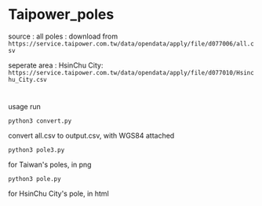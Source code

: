 # Taipower_poles


source : all poles : 
download from  `https://service.taipower.com.tw/data/opendata/apply/file/d077006/all.csv`

seperate area :
HsinChu City: `https://service.taipower.com.tw/data/opendata/apply/file/d077010/Hsinchu_City.csv`
# 

usage
run
```
python3 convert.py
```
convert all.csv to output.csv, with WGS84 attached

```
python3 pole3.py
```
for Taiwan's poles, in png

``` 
python3 pole.py
```
for HsinChu City's pole, in html
